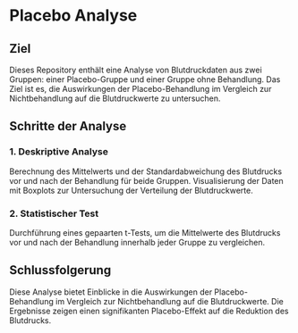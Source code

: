 # Placebo Analyse

## Ziel
Dieses Repository enthält eine Analyse von Blutdruckdaten aus zwei Gruppen: einer Placebo-Gruppe und einer Gruppe ohne Behandlung. Das Ziel ist es, die Auswirkungen der Placebo-Behandlung im Vergleich zur Nichtbehandlung auf die Blutdruckwerte zu untersuchen.

## Schritte der Analyse
### 1. Deskriptive Analyse
Berechnung des Mittelwerts und der Standardabweichung des Blutdrucks vor und nach der Behandlung für beide Gruppen.
Visualisierung der Daten mit Boxplots zur Untersuchung der Verteilung der Blutdruckwerte.

### 2. Statistischer Test
Durchführung eines gepaarten t-Tests, um die Mittelwerte des Blutdrucks vor und nach der Behandlung innerhalb jeder Gruppe zu vergleichen.

## Schlussfolgerung
Diese Analyse bietet Einblicke in die Auswirkungen der Placebo-Behandlung im Vergleich zur Nichtbehandlung auf die Blutdruckwerte. Die Ergebnisse zeigen einen signifikanten Placebo-Effekt auf die Reduktion des Blutdrucks.
